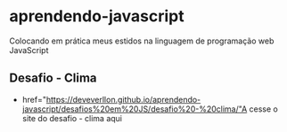 # aprendendo-javascript
 Colocando em prática meus estidos na linguagem de programação web JavaScript

## Desafio - Clima
- <a> href="https://deveverllon.github.io/aprendendo-javascript/desafios%20em%20JS/desafio%20-%20clima/"A cesse o site do desafio - clima aqui</a>
